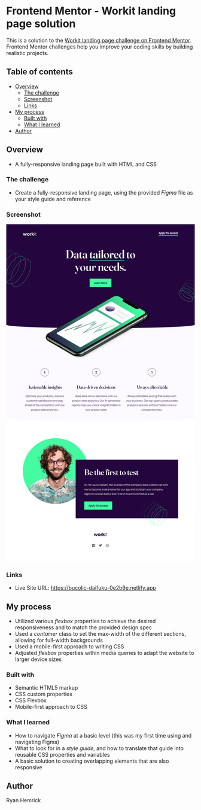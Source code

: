# Frontend Mentor - Workit landing page solution

This is a solution to the [Workit landing page challenge on Frontend Mentor](https://www.frontendmentor.io/challenges/workit-landing-page-2fYnyle5lu). Frontend Mentor challenges help you improve your coding skills by building realistic projects. 

## Table of contents

- [Overview](#overview)
  - [The challenge](#the-challenge)
  - [Screenshot](#screenshot)
  - [Links](#links)
- [My process](#my-process)
  - [Built with](#built-with)
  - [What I learned](#what-i-learned)
- [Author](#author)


## Overview
- A fully-responsive landing page built with HTML and CSS


### The challenge
- Create a fully-responsive landing page, using the provided *Figma* file as your style guide and reference


### Screenshot
![](./screenshot.png)


### Links
- Live Site URL: https://bucolic-daifuku-0e2b9e.netlify.app


## My process
- Utilized various *flexbox* properties to achieve the desired responsiveness and to match the provided design spec
- Used a *container* class to set the max-width of the different sections, allowing for full-width backgrounds
- Used a mobile-first approach to writing CSS
- Adjusted *flexbox* properties within media queries to adapt the website to larger device sizes
 

### Built with
- Semantic HTML5 markup
- CSS custom properties
- CSS Flexbox
- Mobile-first approach to CSS


### What I learned
- How to navigate *Figma* at a basic level (this was my first time using and navigating Figma)
- What to look for in a *style guide*, and how to translate that guide into reusable CSS properties and variables
- A basic solution to creating overlapping elements that are also responsive


## Author
Ryan Hemrick